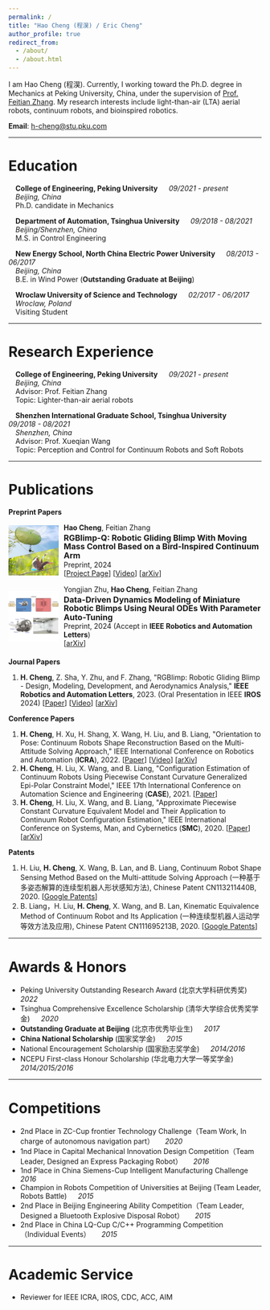 ```yaml
---
permalink: /
title: "Hao Cheng (程淏) / Eric Cheng"
author_profile: true
redirect_from: 
  - /about/
  - /about.html
---
```


I am Hao Cheng (程淏). 
Currently, I working toward the Ph.D. degree in Mechanics at Peking University, China, under the supervision of [Prof. Feitian Zhang](http://www2.coe.pku.edu.cn/faculty/zhangfeitian/). 
My research interests include light-than-air (LTA) aerial robots, continuum robots, and bioinspired robotics. 

**Email**: [h-cheng@stu.pku.com](mailto:h-cheng@stu.pku.com)

---

# Education

&emsp;**College of Engineering, Peking University** &emsp; _09/2021 - present_  
&emsp;*Beijing, China*  
&emsp;Ph.D. candidate in Mechanics

&emsp;**Department of Automation, Tsinghua University** &emsp; _09/2018 - 08/2021_  
&emsp;*Beijing/Shenzhen, China*  
&emsp;M.S. in Control Engineering 

&emsp;**New Energy School, North China Electric Power University** &emsp; _08/2013 - 06/2017_  
&emsp;*Beijing, China*  
&emsp;B.E. in Wind Power (**Outstanding Graduate at Beijing**)

&emsp;**Wroclaw University of Science and Technology** &emsp; _02/2017 - 06/2017_  
&emsp;*Wroclaw,  Poland*  
&emsp;Visiting Student

---

# Research Experience

&emsp;**College of Engineering, Peking University** &emsp; _09/2021 - present_  
&emsp;*Beijing, China*  
&emsp;Advisor: Prof. Feitian Zhang  
&emsp;Topic: Lighter-than-air aerial robots

&emsp;**Shenzhen International Graduate School, Tsinghua University** &emsp; _09/2018 - 08/2021_  
&emsp;*Shenzhen, China*  
&emsp;Advisor: Prof. Xueqian Wang  
&emsp;Topic: Perception and Control for Continuum Robots and Soft Robots 

---

# Publications

**Preprint Papers**
<div style="display: flex; align-items: center;">
  <img src="../images/Papers/RGBlimp_Q.jpg" alt="Placeholder Image" style="width: 100px; height: auto; margin-right: 10px;">
  <div>
    <div style="font-size: 14px; margin-bottom: 4px;"><strong>Hao Cheng</strong>, Feitian Zhang</div>
    <div style="font-weight: bold; font-size: 16px; line-height: 1.1;">RGBlimp-Q: Robotic Gliding Blimp With Moving Mass Control Based on a Bird-Inspired Continuum Arm</div>
    <div style="font-size: 14px;">Preprint, 2024</div>
    <div style="font-size: 14px;">
      [<a href="https://rgblimp.github.io/" style="text-decoration: underline;">Project Page</a>]  
      [<a href="https://youtu.be/yA_nncO6qE4" style="text-decoration: underline;">Video</a>]  
      [<a href="https://arxiv.org/pdf/2406.10810" style="text-decoration: underline;">arXiv</a>]
      </div>
  </div>
</div>
<div style="margin-top: 15px;"></div>

<div style="display: flex; align-items: center;">
  <img src="../images/Papers/RA_L24_Data_Driven_Dynamics.jpg" alt="Placeholder Image" style="width: 100px; height: auto; margin-right: 10px;">
  <div>
    <div style="font-size: 14px; margin-bottom: 4px;">Yongjian Zhu, <strong>Hao Cheng</strong>, Feitian Zhang</div>
    <div style="font-weight: bold; font-size: 16px; line-height: 1.1;">Data-Driven Dynamics Modeling of Miniature Robotic Blimps Using Neural ODEs With Parameter Auto-Tuning</div>
    <div style="font-size: 14px;">Preprint, 2024 (Accept in <strong>IEEE Robotics and Automation Letters</strong>)</div>
    <div style="font-size: 14px;">
      [<a href="https://arxiv.org/pdf/2404.18580" style="text-decoration: underline;">arXiv</a>]
      </div>
  </div>
</div>

<div style="margin-top: 20px;"></div>

**Journal Papers**

1. **H. Cheng**, Z. Sha, Y. Zhu, and F. Zhang, "RGBlimp: Robotic Gliding Blimp - Design, Modeling, Development, and Aerodynamics Analysis," **IEEE Robotics and Automation Letters**, 2023. (Oral Presentation in IEEE **IROS** 2024) [[Paper](https://ieeexplore.ieee.org/document/10258385)] [[Video](https://youtu.be/AkYN0jurYxI)] [[arXiv](https://arxiv.org/pdf/2306.04079)] 

**Conference Papers**

1. **H. Cheng**, H. Xu, H. Shang, X. Wang, H. Liu, and B. Liang, "Orientation to Pose: Continuum Robots Shape Reconstruction Based on the Multi-Attitude Solving Approach," IEEE International Conference on Robotics and Automation (**ICRA**), 2022. [[Paper](https://ieeexplore.ieee.org/document/9812289)] [[Video](https://youtu.be/tm9aPsXuPTo)] [[arXiv](https://arxiv.org/pdf/2103.05150)] 
2. **H. Cheng**, H. Liu, X. Wang, and B. Liang, "Configuration Estimation of Continuum Robots Using Piecewise Constant Curvature Generalized Epi-Polar Constraint Model," IEEE 17th International Conference on Automation Science and Engineering (**CASE**), 2021. [[Paper](https://ieeexplore.ieee.org/document/9551587)] 
3. **H. Cheng**, H. Liu, X. Wang, and B. Liang, "Approximate Piecewise Constant Curvature Equivalent Model and Their Application to Continuum Robot Configuration Estimation," IEEE International Conference on Systems, Man, and Cybernetics (**SMC**), 2020. [[Paper](https://ieeexplore.ieee.org/document/9283135)] [[arXiv](https://arxiv.org/pdf/2009.06801)] 

**Patents**

1. H. Liu, **H. Cheng**, X. Wang, B. Lan, and B. Liang, Continuum Robot Shape Sensing Method Based on the Multi-attitude Solving Approach (一种基于多姿态解算的连续型机器人形状感知方法), Chinese Patent CN113211440B, 2020. [[Google Patents](https://patents.google.com/patent/CN113211440B/en)]
2. B. Liang，H. Liu, **H. Cheng**, X. Wang, and B. Lan, Kinematic Equivalence Method of Continuum Robot and Its Application (一种连续型机器人运动学等效方法及应用), Chinese Patent CN111695213B, 2020. [[Google Patents](https://patents.google.com/patent/CN111695213B/en)]

---

# Awards & Honors

-  Peking University Outstanding Research Award (北京大学科研优秀奖) &emsp; _2022_
-  Tsinghua Comprehensive Excellence Scholarship (清华大学综合优秀奖学金) &emsp; _2020_
-  **Outstanding Graduate at Beijing** (北京市优秀毕业生) &emsp; _2017_
-  **China National Scholarship** (国家奖学金) &emsp; _2015_
-  National Encouragement Scholarship (国家励志奖学金) &emsp; _2014/2016_
-  NCEPU First-class Honour Scholarship (华北电力大学一等奖学金) &emsp; _2014/2015/2016_

---

# Competitions

- 2nd Place in ZC-Cup frontier Technology Challenge（Team Work, In charge of autonomous navigation part） &emsp; _2020_
- 1nd Place in Capital Mechanical Innovation Design Competition（Team Leader, Designed an Express Packaging Robot） &emsp; _2016_
- 1nd Place in China Siemens-Cup Intelligent Manufacturing Challenge  &emsp; _2016_
- Champion in Robots Competition of Universities at Beijing (Team Leader, Robots Battle)  &emsp; _2015_
- 2nd Place in Beijing Engineering Ability Competition（Team Leader, Designed a Bluetooth Explosive Disposal Robot） &emsp; _2015_
- 2nd Place in China LQ-Cup C/C++ Programming Competition（Individual Events） &emsp; _2015_

---

# Academic Service

- Reviewer for IEEE ICRA, IROS, CDC, ACC, AIM